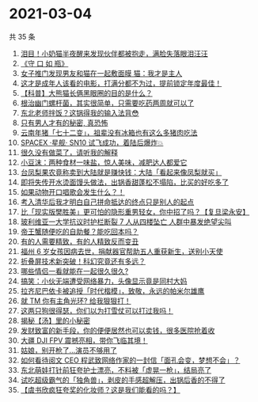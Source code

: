 # 2021-03-04

共 35 条

<!-- BEGIN ZHIHUVIDEO -->
<!-- 最后更新时间 Thu Mar 04 2021 22:07:30 GMT+0800 (China Standard Time) -->
1. [泪目！小奶猫半夜醒来发现伙伴都被抱走，满脸失落眼泪汪汪](https://www.zhihu.com/zvideo/1350530535727423488)
1. [《守 口 如 瓶》](https://www.zhihu.com/zvideo/1350884658654093312)
1. [女子推门发现男友和猫在一起敷面膜 猫：我才是主人](https://www.zhihu.com/zvideo/1350484599185707008)
1. [这才是成年人该看的电影，打满分都不为过，提前锁定年度最佳！](https://www.zhihu.com/zvideo/1350376764418560000)
1. [【科普】大熊猫长俩黑眼圈的目的是什么？](https://www.zhihu.com/zvideo/1350864964861775872)
1. [根治幽门螺杆菌，其实很简单，只需要吃药两周就可以了](https://www.zhihu.com/zvideo/1350404621412835328)
1. [东北老师拌饭？这锅得我的输入法背😳](https://www.zhihu.com/zvideo/1350850470169321473)
1. [只有男人才有的秘密, 真恐怖](https://www.zhihu.com/zvideo/1350459632889008128)
1. [云南年猪「七十二变」，祖辈没有冰箱也有这么多猪肉吃法](https://www.zhihu.com/zvideo/1350032989473071104)
1. [SPACEX ·星舰· SN10 试飞成功，着陆后爆炸💥](https://www.zhihu.com/zvideo/1350721010052894721)
1. [很久没有做菜了，请听我的解释](https://www.zhihu.com/zvideo/1350758384669515776)
1. [小豆沫：两种食材一味盐，惊人美味，减肥达人都爱它](https://www.zhihu.com/zvideo/1350834659262234624)
1. [台凤梨果农竟称卖到大陆就是赚快钱：大陆「看起来像凤梨就买」](https://www.zhihu.com/zvideo/1350859312269479937)
1. [即将失传开水烫面馒头做法，出锅香甜蓬松不塌陷，比买的好吃多了](https://www.zhihu.com/zvideo/1350726237761957889)
1. [如果动物开口唱歌会发生什么？！](https://www.zhihu.com/zvideo/1350771122141679616)
1. [考入清华后我才明白自己拼命抵达的终点只是别人的起点](https://www.zhihu.com/zvideo/1350476532893282304)
1. [比「现实版樊胜美」更可怕的隐形重男轻女，你中招了吗？【复旦梁永安】](https://www.zhihu.com/zvideo/1350481606768025600)
1. [玻利维亚一大学抗议时护栏断裂 7 人从四楼坠亡 人群中暴发绝望尖叫](https://www.zhihu.com/zvideo/1350451333535768576)
1. [帝王蟹随便吃的自助餐？能吃回本吗？](https://www.zhihu.com/zvideo/1350479870099603456)
1. [有的人需要精致，有的人精致反而变丑](https://www.zhihu.com/zvideo/1350438407315812352)
1. [福州 6 岁女孩因病去世，捐献器官帮助五人重获新生，送别小天使](https://www.zhihu.com/zvideo/1350760111535779840)
1. [折叠屏技术新突破！科幻究竟还有多远？](https://www.zhihu.com/zvideo/1350420188731396096)
1. [哪些情侣一看就能在一起很久很久?](https://www.zhihu.com/zvideo/1350186600387686400)
1. [搞笑：小伙无端遭受网络暴力，头像显示竟是同村大妈](https://www.zhihu.com/zvideo/1350551296219570176)
1. [拉齐尼巴依卡被追授「时代楷模」，致敬，永远的帕米尔雄鹰](https://www.zhihu.com/zvideo/1350750274345193472)
1. [就 TM 你有主角光环? 给我狠狠打！](https://www.zhihu.com/zvideo/1349742214755549184)
1. [这两只狗很得瑟，你们以为打雪仗可以打过我吗！](https://www.zhihu.com/zvideo/1350451500167041024)
1. [揭秘【汤】里的小秘密](https://www.zhihu.com/zvideo/1350460172184256512)
1. [发财致富的新手段，你的便便居然也可以卖钱，很多医院抢着收](https://www.zhihu.com/zvideo/1350395719761653760)
1. [大疆 DJI FPV 震撼亮相，带你飞临其境！](https://www.zhihu.com/zvideo/1350176042989137922)
1. [姑娘，别开枪了…演员不够用了](https://www.zhihu.com/zvideo/1350068804827881472)
1. [如何看待阅文 CEO 程武致网络作家的一封信「面孔会变，梦想不会」？](https://www.zhihu.com/zvideo/1350487744511176704)
1. [东北萌娃打针前狂夸护士漂亮，不料被「虚晃一枪」，结局亮了](https://www.zhihu.com/zvideo/1350474958049546240)
1. [试吃超级霸气的「独角兽」，剥皮的手感超解压，出锅后香的不得了](https://www.zhihu.com/zvideo/1349862376989179904)
1. [【虞书欣疯狂夸奖的化妆师？这是我们能看的吗？】](https://www.zhihu.com/zvideo/1350089373740838913)
<!-- END ZHIHUVIDEO -->
